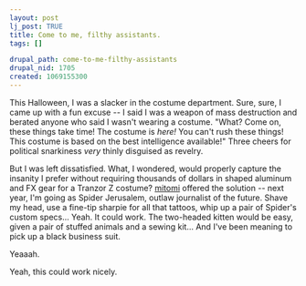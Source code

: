 ```yaml
--- 
layout: post
lj_post: TRUE
title: Come to me, filthy assistants.
tags: []

drupal_path: come-to-me-filthy-assistants
drupal_nid: 1705
created: 1069155300
---
```

This Halloween, I was a slacker in the costume department. Sure, sure, I came up with a fun excuse -- I said I was a weapon of mass destruction and berated anyone who said I wasn't wearing a costume. "What? Come on, these things take time! The costume is <i>here!</i> You can't rush these things! This costume is based on the best intelligence available!" Three cheers for political snarkiness <i>very</i> thinly disguised as revelry.

But I was left dissatisfied. What, I wondered, would properly capture the insanity I prefer without requiring thousands of dollars in shaped aluminum and FX gear for a Tranzor Z costume? <a href="http://mitomi.livejournal.com">mitomi</a> offered the solution -- next year, I'm going as Spider Jerusalem, outlaw journalist of the future. Shave my head, use a fine-tip sharpie for all that tattoos, whip up a pair of Spider's custom specs... Yeah. It could work. The two-headed kitten would be easy, given a pair of stuffed animals and a sewing kit... And I've been meaning to pick up a black business suit.

Yeaaah.

Yeah, this could work nicely.

